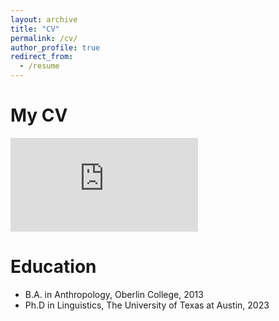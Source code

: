 ```yaml
---
layout: archive
title: "CV"
permalink: /cv/
author_profile: true
redirect_from:
  - /resume
---
```


My CV
======
<embed src="https://michael-everdell.github.io/files/Michael Everdell CV CF.pdf" type="application/pdf">

Education
======
* B.A. in Anthropology, Oberlin College, 2013
* Ph.D in Linguistics, The University of Texas at Austin, 2023
